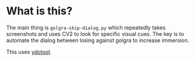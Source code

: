 # What is this?

The main thing is `golgra-skip-dialog.py` which repeatedly takes screenshots and uses CV2 to look for
specific visual cues. The key is to automate the dialog between losing against golgra to increase immersion.

This uses [ydotool](<https://github.com/ReimuNotMoe/ydotool>).